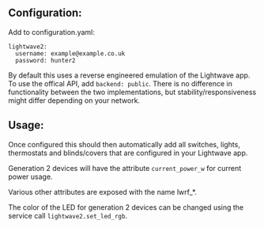 ## Configuration:
Add to configuration.yaml:

```
lightwave2:
  username: example@example.co.uk
  password: hunter2
```

By default this uses a reverse engineered emulation of the Lightwave app. To use the offical API, add `backend: public`. There is no difference in functionality between the two implementations, but stability/responsiveness might differ depending on your network.

## Usage:
Once configured this should then automatically add all switches, lights, thermostats and blinds/covers that are configured in your Lightwave app.

Generation 2 devices will have the attribute `current_power_w` for current power usage.

Various other attributes are exposed with the name lwrf_*.

The color of the LED for generation 2 devices can be changed using the service call `lightwave2.set_led_rgb`.